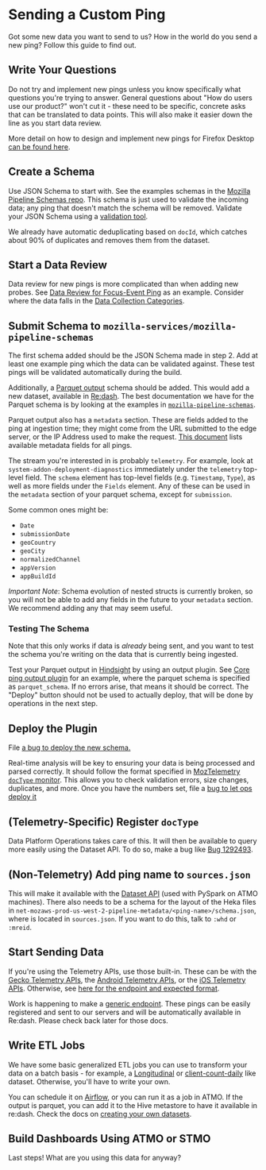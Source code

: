 # Sending a Custom Ping

Got some new data you want to send to us? How in the world do you send a new ping? Follow this guide
to find out.

Write Your Questions
--------------------
Do not try and implement new pings unless you know specifically what questions you're trying to
answer. General questions about "How do users use our product?" won't cut it - these need to be
specific, concrete asks that can be translated to data points. This will also make it easier down
the line as you start data review.

More detail on how to design and implement new pings for Firefox Desktop [can be found here](https://firefox-source-docs.mozilla.org/toolkit/components/telemetry/telemetry/collection/custom-pings.html).

Create a Schema
---------------
Use JSON Schema to start with. See the examples schemas in the
[Mozilla Pipeline Schemas repo](https://github.com/mozilla-services/mozilla-pipeline-schemas/).
This schema is just used to validate the incoming data; any ping that doesn't match the schema
will be removed. Validate your JSON Schema using a
[validation tool](https://jsonschemalint.com/#/version/draft-04/markup/json).

We already have automatic deduplicating based on `docId`, which catches about 90% of duplicates and
removes them from the dataset.

Start a Data Review
-------------------
Data review for new pings is more complicated than when adding new probes. See
[Data Review for Focus-Event Ping](https://bugzilla.mozilla.org/show_bug.cgi?id=1347266)
as an example. Consider where the data falls in the
[Data Collection Categories](https://wiki.mozilla.org/Firefox/Data_Collection).

Submit Schema to `mozilla-services/mozilla-pipeline-schemas`
----------------------------------------------------------
The first schema added should be the JSON Schema made in step 2.
Add at least one example ping which the data can be validated against.
These test pings will be validated automatically during the build.

Additionally,
a [Parquet output](https://github.com/mozilla-services/mozilla-pipeline-schemas/blob/master/schemas/telemetry/core/core.9.parquetmr.txt)
schema should be added. This would add a new dataset, available in [Re:dash](https://sql.telemetry.mozilla.org).
The best documentation we have for the Parquet schema is by looking at the examples in
[`mozilla-pipeline-schemas`](https://github.com/mozilla-services/mozilla-pipeline-schemas).

Parquet output also has a `metadata` section. These are fields added to the ping at ingestion time;
they might come from the URL submitted to the edge server, or the IP Address used to make the request.
[This document](https://hsadmin.trink.com/dashboard_output/analysis.trink.telemetry_schema.parquet.txt)
lists available metadata fields for all pings.

The stream you're interested in is probably `telemetry`.
For example, look at `system-addon-deployment-diagnostics` immediately under the `telemetry` top-level
field. The `schema` element has top-level fields (e.g. `Timestamp`, `Type`), as well as more fields
under the `Fields` element. Any of these can be used in the `metadata` section of your parquet schema,
except for `submission`.

Some common ones might be:
- `Date`
- `submissionDate`
- `geoCountry`
- `geoCity`
- `normalizedChannel`
- `appVersion`
- `appBuildId`

*Important Note*: Schema evolution of nested structs is currently broken, so you will not be able to add
any fields in the future to your `metadata` section. We recommend adding any that may seem useful.

### Testing The Schema

Note that this only works if data is _already_ being sent, and you want to test the schema you're
writing on the data that is currently being ingested.

Test your Parquet output in [Hindsight](https://pipeline-cep.prod.mozaws.net/) by using
an output plugin. See [Core ping output plugin](https://bugzilla.mozilla.org/attachment.cgi?id=8829626)
for an example, where the parquet schema is specified as `parquet_schema`. If no errors
arise, that means it should be correct. The "Deploy" button should not be used to actually
deploy, that will be done by operations in the next step.

Deploy the Plugin
-----------------
File [a bug to deploy the new schema.](https://bugzilla.mozilla.org/show_bug.cgi?id=1333203)

Real-time analysis will be key to ensuring your data is being processed and parsed correctly.
It should follow the format specified in
[MozTelemetry `docType` monitor](https://mozilla-services.github.io/lua_sandbox_extensions/moz_telemetry/sandboxes/heka/analysis/moz_telemetry_doctype_monitor.html).
This allows you to check validation errors, size changes, duplicates, and more. Once you have
the numbers set, file a
[bug to let ops deploy it](https://bugzilla.mozilla.org/show_bug.cgi?id=1356380)

(Telemetry-Specific) Register `docType`
-------------------------------------
Data Platform Operations takes care of this. It will then be available to query more easily using
the Dataset API. To do so, make a bug like
[Bug 1292493](https://bugzilla.mozilla.org/show_bug.cgi?id=1292493).

(Non-Telemetry) Add ping name to `sources.json`
-------------------------------------------
This will make it available with the [Dataset API](http://python-moztelemetry.readthedocs.io/en/stable/api.html#dataset) (used with PySpark on ATMO machines).
There also needs to be a schema for the layout of the Heka files in
`net-mozaws-prod-us-west-2-pipeline-metadata/<ping-name>/schema.json`, where <ping-name> is located in `sources.json`. If you want to do this, talk to
`:whd` or `:mreid`.

Start Sending Data
------------------
If you're using the Telemetry APIs, use those built-in. These can be with the
[Gecko Telemetry APIs](https://firefox-source-docs.mozilla.org/toolkit/components/telemetry/telemetry/collection/custom-pings.html),
the [Android Telemetry APIs](https://github.com/mozilla-mobile/telemetry-android), or the
[iOS Telemetry APIs](https://github.com/mozilla-mobile/telemetry-ios). Otherwise, see
[here for the endpoint and expected format](https://wiki.mozilla.org/CloudServices/DataPipeline/HTTPEdgeServerSpecification).

Work is happening to make a
[generic endpoint](https://bugzilla.mozilla.org/show_bug.cgi?id=1363160).
These pings can be easily registered and sent to our servers and will
be automatically available in Re:dash. Please check back later for those docs.

Write ETL Jobs
--------------
We have some basic generalized ETL jobs you can use to transform your data on a batch basis - for example,
a [Longitudinal](https://github.com/mozilla/telemetry-batch-view/blob/master/src/main/scala/com/mozilla/telemetry/views/GenericLongitudinal.scala)
or [client-count-daily](https://github.com/mozilla/telemetry-batch-view/blob/master/src/main/scala/com/mozilla/telemetry/views/GenericCountView.scala)
like dataset. Otherwise, you'll have to write your own.

You can schedule it on [Airflow](http://workflow.telemetry.mozilla.org/), or you can
run it as a job in ATMO. If the output is parquet, you can add it to the Hive metastore to have it
available in re:dash. Check the docs on [creating your own datasets](create_a_dataset.md).

Build Dashboards Using ATMO or STMO
-----------------------------------
Last steps! What are you using this data for anyway?
